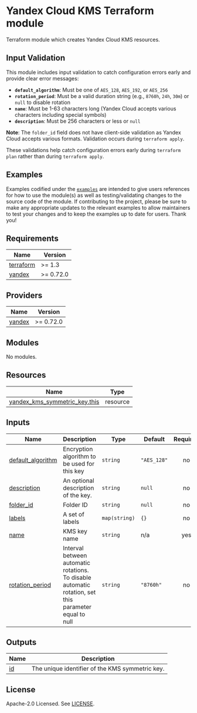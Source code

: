 # Yandex Cloud KMS Terraform module

Terraform module which creates Yandex Cloud KMS resources.

## Input Validation

This module includes input validation to catch configuration errors early and provide clear error messages:

- **`default_algorithm`**: Must be one of `AES_128`, `AES_192`, or `AES_256`
- **`rotation_period`**: Must be a valid duration string (e.g., `8760h`, `24h`, `30m`) or `null` to disable rotation
- **`name`**: Must be 1-63 characters long (Yandex Cloud accepts various characters including special symbols)
- **`description`**: Must be 256 characters or less or `null`

**Note**: The `folder_id` field does not have client-side validation as Yandex Cloud accepts various formats. Validation occurs during `terraform apply`.

These validations help catch configuration errors early during `terraform plan` rather than during `terraform apply`.

## Examples

Examples codified under
the [`examples`](https://github.com/terraform-yacloud-modules/terraform-yandex-kms/tree/main/examples) are intended
to give users references for how to use the module(s) as well as testing/validating changes to the source code of the
module. If contributing to the project, please be sure to make any appropriate updates to the relevant examples to allow
maintainers to test your changes and to keep the examples up to date for users. Thank you!

<!-- BEGINNING OF PRE-COMMIT-TERRAFORM DOCS HOOK -->
## Requirements

| Name | Version |
|------|---------|
| <a name="requirement_terraform"></a> [terraform](#requirement\_terraform) | >= 1.3 |
| <a name="requirement_yandex"></a> [yandex](#requirement\_yandex) | >= 0.72.0 |

## Providers

| Name | Version |
|------|---------|
| <a name="provider_yandex"></a> [yandex](#provider\_yandex) | >= 0.72.0 |

## Modules

No modules.

## Resources

| Name | Type |
|------|------|
| [yandex_kms_symmetric_key.this](https://registry.terraform.io/providers/yandex-cloud/yandex/latest/docs/resources/kms_symmetric_key) | resource |

## Inputs

| Name | Description | Type | Default | Required |
|------|-------------|------|---------|:--------:|
| <a name="input_default_algorithm"></a> [default\_algorithm](#input\_default\_algorithm) | Encryption algorithm to be used for this key | `string` | `"AES_128"` | no |
| <a name="input_description"></a> [description](#input\_description) | An optional description of the key. | `string` | `null` | no |
| <a name="input_folder_id"></a> [folder\_id](#input\_folder\_id) | Folder ID | `string` | `null` | no |
| <a name="input_labels"></a> [labels](#input\_labels) | A set of labels | `map(string)` | `{}` | no |
| <a name="input_name"></a> [name](#input\_name) | KMS key name | `string` | n/a | yes |
| <a name="input_rotation_period"></a> [rotation\_period](#input\_rotation\_period) | Interval between automatic rotations. To disable automatic rotation, set this parameter equal to null | `string` | `"8760h"` | no |

## Outputs

| Name | Description |
|------|-------------|
| <a name="output_id"></a> [id](#output\_id) | The unique identifier of the KMS symmetric key. |
<!-- END OF PRE-COMMIT-TERRAFORM DOCS HOOK -->

## License

Apache-2.0 Licensed.
See [LICENSE](https://github.com/terraform-yacloud-modules/terraform-yandex-kms/blob/main/LICENSE).
